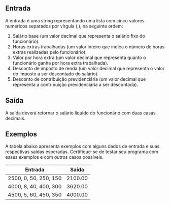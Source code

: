## Entrada
A entrada é uma string representando uma lista com cinco valores numéricos separados por vírgula (,), na seguinte ordem:

1. Salário base (um valor decimal que representa o salário fixo do funcionário).
2. Horas extras trabalhadas (um valor inteiro que indica o número de horas extras realizadas pelo funcionário).
3. Valor por hora extra (um valor decimal que representa quanto o funcionário ganha por hora extra trabalhada).
4. Desconto de imposto de renda (um valor decimal que representa o valor do imposto a ser descontado do salário).
5. Desconto de contribuição previdenciária (um valor decimal que representa a contribuição previdenciária a ser descontada).

## Saída
A saída deverá retornar o salário líquido do funcionário com duas casas decimais.

## Exemplos
A tabela abaixo apresenta exemplos com alguns dados de entrada e suas respectivas saídas esperadas. Certifique-se de testar seu programa com esses exemplos e com outros casos possíveis.

| Entrada | Saída |
|---|---|
| 2500, 0, 50, 250, 150 | 2100.00 |
| 4000, 8, 40, 400, 300 | 3620.00 |
| 4500, 5, 60, 450, 350 | 4000.00 |